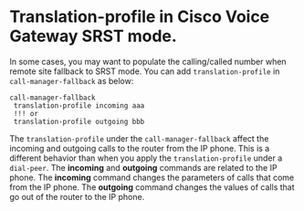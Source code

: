 # Translation-profile in Cisco Voice Gateway SRST mode.


In some cases, you may want to populate the calling/called number when remote site fallback to SRST mode. You can add `translation-profile` in `call-manager-fallback` as below:
```
call-manager-fallback
 translation-profile incoming aaa
 !!! or
 translation-profile outgoing bbb
```

The `translation-profile` under the `call-manager-fallback` affect the incoming and outgoing calls to the router from the IP phone. This is a different behavior than when you apply the `translation-profile` under a `dial-peer`. The **incoming** and **outgoing** commands are related to the IP phone. The **incoming** command changes the parameters of calls that come from the IP phone. The **outgoing** command changes the values of calls that go out of the router to the IP phone.

